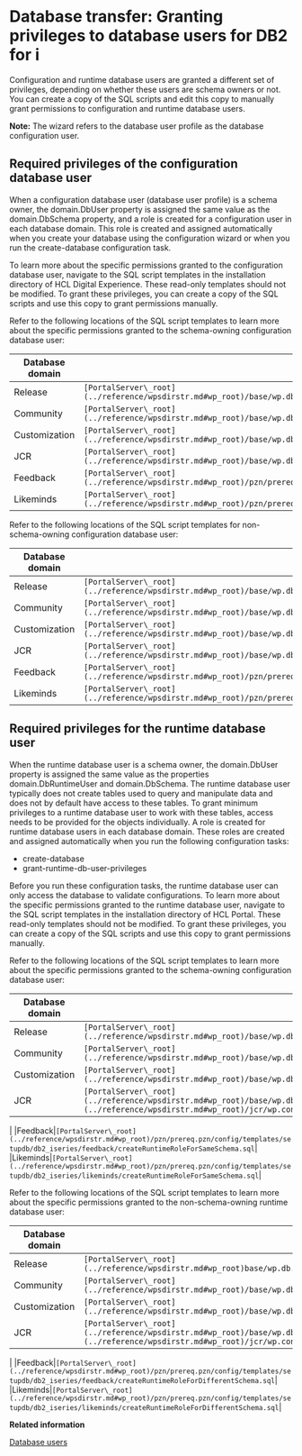 # Database transfer: Granting privileges to database users for DB2 for i

Configuration and runtime database users are granted a different set of privileges, depending on whether these users are schema owners or not. You can create a copy of the SQL scripts and edit this copy to manually grant permissions to configuration and runtime database users.

**Note:** The wizard refers to the database user profile as the database configuration user.

## Required privileges of the configuration database user

When a configuration database user \(database user profile\) is a schema owner, the domain.DbUser property is assigned the same value as the domain.DbSchema property, and a role is created for a configuration user in each database domain. This role is created and assigned automatically when you create your database using the configuration wizard or when you run the create-database configuration task.

To learn more about the specific permissions granted to the configuration database user, navigate to the SQL script templates in the installation directory of HCL Digital Experience. These read-only templates should not be modified. To grant these privileges, you can create a copy of the SQL scripts and use this copy to grant permissions manually.

Refer to the following locations of the SQL script templates to learn more about the specific permissions granted to the schema-owning configuration database user:

|Database domain|Location of template|
|---------------|--------------------|
|Release|`[PortalServer\_root](../reference/wpsdirstr.md#wp_root)/base/wp.db.impl/config/templates/setupdb/db2_iseries/release/createConfigRoleForSameSchema.sql`|
|Community|`[PortalServer\_root](../reference/wpsdirstr.md#wp_root)/base/wp.db.impl/config/templates/setupdb/db2_iseries/community/createConfigRoleForSameSchema.sql`|
|Customization|`[PortalServer\_root](../reference/wpsdirstr.md#wp_root)/base/wp.db.impl/config/templates/setupdb/db2_iseries/customization/createConfigRoleForSameSchema.sql`|
|JCR|`[PortalServer\_root](../reference/wpsdirstr.md#wp_root)/base/wp.db.impl/config/templates/setupdb/db2_iseries/jcr/createConfigRoleForSameSchema.sql`|
|Feedback|`[PortalServer\_root](../reference/wpsdirstr.md#wp_root)/pzn/prereq.pzn/config/templates/setupdb/db2_iseries/feedback/createConfigRoleForSameSchema.sql`|
|Likeminds|`[PortalServer\_root](../reference/wpsdirstr.md#wp_root)/pzn/prereq.pzn/config/templates/setupdb/db2_iseries/likeminds/createConfigRoleForSameSchema.sql`|

Refer to the following locations of the SQL script templates for non-schema-owning configuration database user:

|Database domain|Location of template|
|---------------|--------------------|
|Release|`[PortalServer\_root](../reference/wpsdirstr.md#wp_root)/base/wp.db.impl/config/templates/setupdb/db2_iseries/release/createConfigRoleForDifferentSchema.sql`|
|Community|`[PortalServer\_root](../reference/wpsdirstr.md#wp_root)/base/wp.db.impl/config/templates/setupdb/db2_iseries/community/createConfigRoleForDifferentSchema.sql`|
|Customization|`[PortalServer\_root](../reference/wpsdirstr.md#wp_root)/base/wp.db.impl/config/templates/setupdb/db2_iseries/customization/createConfigRoleForDifferentSchema.sql`|
|JCR|`[PortalServer\_root](../reference/wpsdirstr.md#wp_root)/base/wp.db.impl/config/templates/setupdb/db2_iseries/jcr/createConfigRoleForDifferentSchema.sql`|
|Feedback|`[PortalServer\_root](../reference/wpsdirstr.md#wp_root)/pzn/prereq.pzn/config/templates/setupdb/db2_iseries/feedback/createConfigRoleForDifferentSchema.sql`|
|Likeminds|`[PortalServer\_root](../reference/wpsdirstr.md#wp_root)/pzn/prereq.pzn/config/templates/setupdb/db2_iseries/likeminds/createConfigRoleForDifferentSchema.sql`|

## Required privileges for the runtime database user

When the runtime database user is a schema owner, the domain.DbUser property is assigned the same value as the properties domain.DbRuntimeUser and domain.DbSchema. The runtime database user typically does not create tables used to query and manipulate data and does not by default have access to these tables. To grant minimum privileges to a runtime database user to work with these tables, access needs to be provided for the objects individually. A role is created for runtime database users in each database domain. These roles are created and assigned automatically when you run the following configuration tasks:

-   create-database
-   grant-runtime-db-user-privileges

Before you run these configuration tasks, the runtime database user can only access the database to validate configurations. To learn more about the specific permissions granted to the runtime database user, navigate to the SQL script templates in the installation directory of HCL Portal. These read-only templates should not be modified. To grant these privileges, you can create a copy of the SQL scripts and use this copy to grant permissions manually.

Refer to the following locations of the SQL script templates to learn more about the specific permissions granted to the schema-owning configuration database user:

|Database domain|Location of template|
|---------------|--------------------|
|Release|`[PortalServer\_root](../reference/wpsdirstr.md#wp_root)/base/wp.db.impl/config/templates/setupdb/db2_iseries/release/createRuntimeRoleForSameSchema.sql`|
|Community|`[PortalServer\_root](../reference/wpsdirstr.md#wp_root)/base/wp.db.impl/config/templates/setupdb/db2_iseries/community/createRuntimeRoleForSameSchema.sql`|
|Customization|`[PortalServer\_root](../reference/wpsdirstr.md#wp_root)/base/wp.db.impl/config/templates/setupdb/db2_iseries/customization/createRuntimeRoleForSameSchema.sql`|
|JCR|`[PortalServer\_root](../reference/wpsdirstr.md#wp_root)/base/wp.db.impl/config/templates/setupdb/db2_iseries/jcr/createRuntimeRoleForSameSchema.sql``[PortalServer\_root](../reference/wpsdirstr.md#wp_root)/jcr/wp.content.repository.install/config/templates/setupdb/db2_iseries/jcr/grantPermissionsToRuntimeRoleStatic.sql`

|
|Feedback|`[PortalServer\_root](../reference/wpsdirstr.md#wp_root)/pzn/prereq.pzn/config/templates/setupdb/db2_iseries/feedback/createRuntimeRoleForSameSchema.sql`|
|Likeminds|`[PortalServer\_root](../reference/wpsdirstr.md#wp_root)/pzn/prereq.pzn/config/templates/setupdb/db2_iseries/likeminds/createRuntimeRoleForSameSchema.sql`|

Refer to the following locations of the SQL script templates to learn more about the specific permissions granted to the non-schema-owning runtime database user:

|Database domain|Location of template|
|---------------|--------------------|
|Release|`[PortalServer\_root](../reference/wpsdirstr.md#wp_root)base/wp.db.impl/config/templates/setupdb/db2_iseries/release/createRuntimeRoleForDifferentSchema.sql`|
|Community|`[PortalServer\_root](../reference/wpsdirstr.md#wp_root)/base/wp.db.impl/config/templates/setupdb/db2_iseries/community/createRuntimeRoleForDifferentSchema.sql`|
|Customization|`[PortalServer\_root](../reference/wpsdirstr.md#wp_root)/base/wp.db.impl/config/templates/setupdb/db2_iseries/customization/createRuntimeRoleForDifferentSchema.sql`|
|JCR|`[PortalServer\_root](../reference/wpsdirstr.md#wp_root)/base/wp.db.impl/config/templates/setupdb/db2_iseries/jcr/createRuntimeRoleForDifferentSchema.sql``[PortalServer\_root](../reference/wpsdirstr.md#wp_root)/jcr/wp.content.repository.install/config/templates/setupdb/db2_iseries/jcr/grantPermissionsToRuntimeRole.sql`

|
|Feedback|`[PortalServer\_root](../reference/wpsdirstr.md#wp_root)/pzn/prereq.pzn/config/templates/setupdb/db2_iseries/feedback/createRuntimeRoleForDifferentSchema.sql`|
|Likeminds|`[PortalServer\_root](../reference/wpsdirstr.md#wp_root)/pzn/prereq.pzn/config/templates/setupdb/db2_iseries/likeminds/createRuntimeRoleForDifferentSchema.sql`|


**Related information**  


[Database users](../plan/dbusers_common.md)

